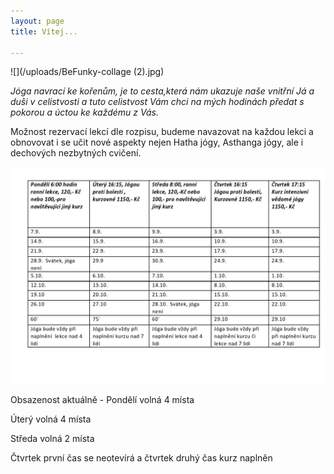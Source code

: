 ```yaml
---
layout: page
title: Vítej...

---
```

![](/uploads/BeFunky-collage (2).jpg)

_Jóga navrací ke kořenům, je to cesta,která nám ukazuje naše vnitřní Já a duši v celistvosti a tuto celistvost Vám chci na mých hodinách předat s pokorou a úctou ke každému z Vás._

Možnost rezervací lekcí dle rozpisu, budeme navazovat na každou lekci a obnovovat i se učit nové aspekty nejen Hatha jógy, Asthanga jógy, ale i dechových nezbytných cvičení.

![](/uploads/pondeli-6-page0001-2.jpg)

Obsazenost aktuálně - Pondělí volná 4 místa

Úterý volná 4 místa

Středa volná 2 místa

Čtvrtek první čas se neotevírá a čtvrtek druhý čas kurz naplněn